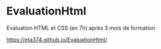# EvaluationHtml
 
 Evaluation HTML et CSS (en 7h) après 3 mois de formation  
 
 
https://eta374.github.io/EvaluationHtml/
